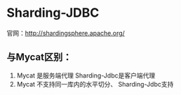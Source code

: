 # Sharding-JDBC

官网：<http://shardingsphere.apache.org/>

## 与Mycat区别：

1. Mycat 是服务端代理 Sharding-Jdbc是客户端代理
2. Mycat 不支持同一库内的水平切分、 Sharding-Jdbc支持
